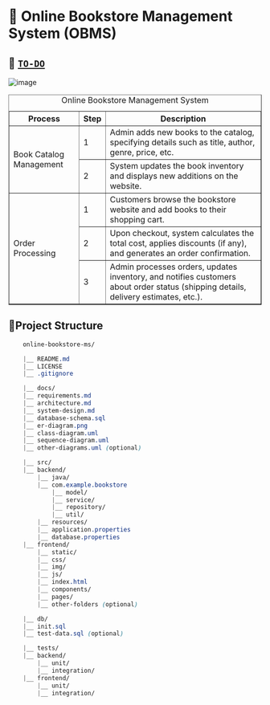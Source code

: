 # 🔖 Online Bookstore Management System (OBMS)

## 📝 [`TO-DO`](https://mastekgroup.sharepoint.com/:x:/r/sites/DSAR/_layouts/15/Doc.aspx?sourcedoc=%7B2848B15B-01BB-4355-A183-606D3EB11455%7D&file=Participantlist.xlsx&action=default&mobileredirect=true)

![image](https://github.com/Ayon-SSP/Ayon-SSP/assets/80549753/8c5630bf-8343-48ca-aba4-e9b7d6759666)


<table border="1">
  <caption>Online Bookstore Management System</caption>
  <thead>
    <tr>
      <th>Process</th>
      <th>Step</th>
      <th>Description</th>
    </tr>
  </thead>
  <tbody>
    <tr>
      <td rowspan="2">Book Catalog Management</td>
      <td>1</td>
      <td>Admin adds new books to the catalog, specifying details such as title, author, genre, price, etc.</td>
    </tr>
    <tr>
      <td>2</td>
      <td>System updates the book inventory and displays new additions on the website.</td>
    </tr>
    <tr>
      <td rowspan="3">Order Processing</td>
      <td>1</td>
      <td>Customers browse the bookstore website and add books to their shopping cart.</td>
    </tr>
    <tr>
      <td>2</td>
      <td>Upon checkout, system calculates the total cost, applies discounts (if any), and generates an order confirmation.</td>
    </tr>
    <tr>
      <td>3</td>
      <td>Admin processes orders, updates inventory, and notifies customers about order status (shipping details, delivery estimates, etc.).</td>
    </tr>
  </tbody>
</table>


## 🌲Project Structure
```css
    online-bookstore-ms/

    |__ README.md
    |__ LICENSE
    |__ .gitignore

    |__ docs/
    |__ requirements.md
    |__ architecture.md
    |__ system-design.md
    |__ database-schema.sql
    |__ er-diagram.png
    |__ class-diagram.uml
    |__ sequence-diagram.uml
    |__ other-diagrams.uml (optional)

    |__ src/
    |__ backend/
        |__ java/
        |__ com.example.bookstore
            |__ model/
            |__ service/
            |__ repository/
            |__ util/
        |__ resources/
        |__ application.properties
        |__ database.properties
    |__ frontend/
        |__ static/
        |__ css/
        |__ img/
        |__ js/
        |__ index.html
        |__ components/
        |__ pages/
        |__ other-folders (optional)

    |__ db/
    |__ init.sql
    |__ test-data.sql (optional)

    |__ tests/
    |__ backend/
        |__ unit/
        |__ integration/
    |__ frontend/
        |__ unit/
        |__ integration/
```